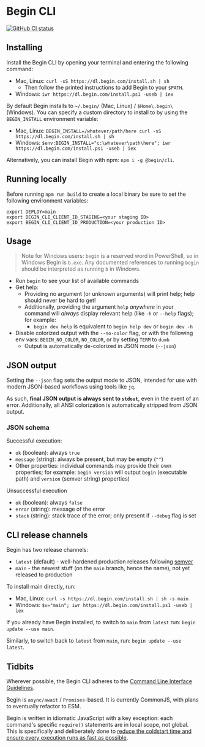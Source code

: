 # Begin CLI

[![GitHub CI status](https://github.com/beginner-corp/cli/workflows/Node%20CI/badge.svg)](https://github.com/beginner-corp/cli/actions?query=workflow%3A%22Node+CI%22)


## Installing

Install the Begin CLI by opening your terminal and entering the following command:

- Mac, Linux: `curl -sS https://dl.begin.com/install.sh | sh`
  - Then follow the printed instructions to add Begin to your `$PATH`.
- Windows: `iwr https://dl.begin.com/install.ps1 -useb | iex`

By default Begin installs to `~/.begin/` (Mac, Linux) / `$Home\.begin\` (Windows). You can specify a custom directory to install to by using the `BEGIN_INSTALL` environment variable:

- Mac, Linux: `BEGIN_INSTALL=/whatever/path/here curl -sS https://dl.begin.com/install.sh | sh`
- Windows: `$env:BEGIN_INSTALL="c:\whatever\path\here"; iwr https://dl.begin.com/install.ps1 -useb | iex`

Alternatively, you can install Begin with npm: `npm i -g @begin/cli`.

## Running locally

Before running `npm run build` to create a local binary be sure to set the following environment variables:

```
export DEPLOY=main
export BEGIN_CLI_CLIENT_ID_STAGING=<your staging ID>
export BEGIN_CLI_CLIENT_ID_PRODUCTION=<your production ID>
```

## Usage

> Note for Windows users: `begin` is a reserved word in PowerShell, so in Windows Begin is `b.exe`. Any documented references to running `begin` should be interpreted as running `b` in Windows.

- Run `begin` to see your list of available commands
- Get help:
  - Providing no argument (or unknown arguments) will print help; help should never be hard to get!
  - Additionally, providing the argument `help` *anywhere* in your command will *always* display relevant help (like `-h` or `--help` flags); for example:
    - `begin dev help` is equivalent to `begin help dev` or `begin dev -h`
- Disable colorized output with the `--no-color` flag, or with the following env vars: `BEGIN_NO_COLOR`, `NO_COLOR`, or by setting `TERM` to `dumb`
  - Output is automatically de-colorized in JSON mode (`--json`)


## JSON output

Setting the `--json` flag sets the output mode to JSON, intended for use with modern JSON-based workflows using tools like `jq`.

As such, **final JSON output is always sent to `stdout`**, even in the event of an error. Additionally, all ANSI colorization is automatically stripped from JSON output.


### JSON schema

Successful execution:

- `ok` (boolean): always `true`
- `message` (string): always be present, but may be empty (`""`)
- Other properties: individual commands may provide their own properties; for example: `begin version` will output `begin` (executable path) and `version` (semver string) properties)

Unsuccessful execution

- `ok` (boolean): always `false`
- `error` (string): message of the error
- `stack` (string): stack trace of the error; only present if `--debug` flag is set


## CLI release channels

Begin has two release channels:

- `latest` (default) - well-hardened production releases following [semver](https://semver.org/)
- `main` - the newest stuff (on the `main` branch, hence the name), not yet released to production

To install main directly, run:
- Mac, Linux: `curl -s https://dl.begin.com/install.sh | sh -s main`
- Windows: `$v="main"; iwr https://dl.begin.com/install.ps1 -useb | iex`

If you already have Begin installed, to switch to `main` from `latest` run: `begin update --use main`.

Similarly, to switch back to `latest` from `main`, run: `begin update --use latest`.


## Tidbits

Wherever possible, the Begin CLI adheres to the [Command Line Interface Guidelines](https://clig.dev/).

Begin is `async/await` / `Promises`-based. It is currently CommonJS, with plans to eventually refactor to ESM.

Begin is written in idiomatic JavaScript with a key exception: each command's specific `require()` statements are in local scope, not global. This is specifically and deliberately done to [reduce the coldstart time and ensure every execution runs as fast as possible](https://github.com/beginner-corp/cli/discussions/4).
